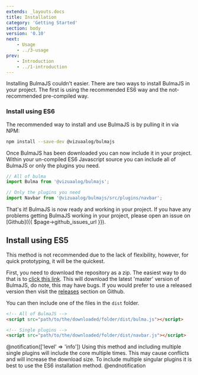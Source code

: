 ```yaml
---
extends: _layouts.docs
title: Installation
category: 'Getting Started'
section: body
version: '0.10'
next:
    - Usage
    - ../3-usage
prev:
    - Introduction
    - ../1-introduction
---
```


Installing BulmaJS couldn't easier. There are two ways to install BulmaJS in your project. The first is using the recommended ES6 way and the not-recommended pre-compiled way.

### Install using ES6
The recommended way to install and use BulmaJS is by pulling it in via NPM:

```bash
npm install --save-dev @vizuaalog/bulmajs
```

Once BulmaJS has been downloaded you can now include it in your project. Within your un-compiled ES6 Javascript source you can include all of BulmaJS or only the plugins you need.

```javascript
// All of bulma
import Bulma from '@vizuaalog/bulmajs';

// Only the plugins you need
import Navbar from '@vizuaalog/bulmajs/src/plugins/navbar';
```

That's it! BulmaJS is now ready and working in your project. If you have any problems getting BulmaJS working in your project, please open an issue on [Github]({{ $page->github_issues_url }}).

## Install using ES5
This method is not recommended due to the lack of flexibility, however, for quick prototyping, it will be the quickest.

First, you need to download the repository as a zip. The easiest way to do that is to [click this link](https://github.com/VizuaaLOG/BulmaJS/archive/master.zip). This will download the latest 'master' version of BulmaJS, do note, this may have bugs. If you would prefer to use a released version then visit the [releases](https://github.com/VizuaaLOG/BulmaJS/releases) section on Github.

You can then include one of the files in the `dist` folder.

```html
<!-- All of BulmaJS -->
<script src="path/to/the/downloaded/folder/dist/bulma.js"></script>

<!-- Single plugins -->
<script src="path/to/the/downloaded/folder/dist/navbar.js"></script>
```

@notification(['level' => 'info'])
    Using this method and including multiple single plugins will include the core multiple times. This may cause conflicts and will increase the download size. To include multiple singular plugins it is best to use the ES6 installation method.
@endnotification
